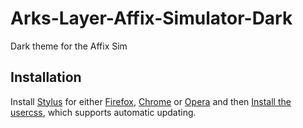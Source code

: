 # Arks-Layer-Affix-Simulator-Dark
Dark theme for the Affix Sim

## Installation
Install [Stylus](https://add0n.com/stylus.html) for either [Firefox](https://addons.mozilla.org/en-US/firefox/addon/styl-us/), [Chrome](https://chrome.google.com/webstore/detail/stylus/clngdbkpkpeebahjckkjfobafhncgmne) or [Opera](https://addons.opera.com/en-gb/extensions/details/stylus/) and then [Install the usercss](https://github.com/SynthSy/Arks-Layer-Affix-Simulator-Dark/raw/master/arks-layer-affix-sim.user.css), which supports automatic updating.
